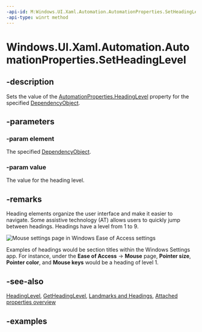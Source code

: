 ```yaml
---
-api-id: M:Windows.UI.Xaml.Automation.AutomationProperties.SetHeadingLevel(Windows.UI.Xaml.DependencyObject,Windows.UI.Xaml.Automation.Peers.AutomationHeadingLevel)
-api-type: winrt method
---
```


<!-- Method syntax.
public void AutomationProperties.SetHeadingLevel(DependencyObject element, AutomationHeadingLevel value)
-->

# Windows.UI.Xaml.Automation.AutomationProperties.SetHeadingLevel

## -description
Sets the value of the [AutomationProperties.HeadingLevel](automationproperties_headinglevelproperty.md) property for the specified [DependencyObject](../windows.ui.xaml/dependencyobject.md).



## -parameters
### -param element
The specified [DependencyObject](../windows.ui.xaml/dependencyobject.md).

### -param value
The value for the heading level.

## -remarks
Heading elements organize the user interface and make it easier to navigate. Some assistive technology (AT) allows users to quickly jump between headings. Headings have a level from 1 to 9.  

![Mouse settings page in Windows Ease of Access settings](images/MouseSettings.png)

Examples of headings would be section titles within the Windows Settings app. For instance, under the **Ease of Access** -> **Mouse** page, **Pointer size**, **Pointer color**, and **Mouse keys** would be a heading of level 1.

## -see-also
[HeadingLevel](automationproperties_headinglevel.md), [GetHeadingLevel](automationproperties_getheadinglevel_655629781.md), [Landmarks and Headings](/windows/uwp/design/accessibility/landmarks-and-headings), [Attached properties overview](/windows/uwp/xaml-platform/attached-properties-overview)

## -examples
